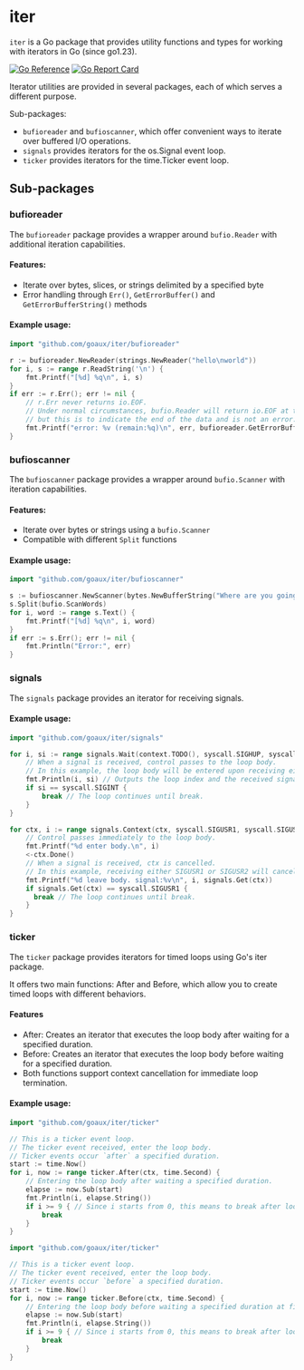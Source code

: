 # iter

`iter` is a Go package that provides utility functions and types for working with iterators in Go (since go1.23).

[![Go Reference](https://pkg.go.dev/badge/github.com/goaux/iter.svg)](https://pkg.go.dev/github.com/goaux/iter)
[![Go Report Card](https://goreportcard.com/badge/github.com/goaux/iter)](https://goreportcard.com/report/github.com/goaux/iter)

Iterator utilities are provided in several packages, each of which serves a different purpose.

Sub-packages:

- `bufioreader` and `bufioscanner`, which offer convenient ways to iterate over buffered I/O operations.
- `signals` provides iterators for the os.Signal event loop.
- `ticker` provides iterators for the time.Ticker event loop.

## Sub-packages

### bufioreader

The `bufioreader` package provides a wrapper around `bufio.Reader` with additional iteration capabilities.

#### Features:
- Iterate over bytes, slices, or strings delimited by a specified byte
- Error handling through `Err()`, `GetErrorBuffer()` and `GetErrorBufferString()` methods

#### Example usage:

```go
import "github.com/goaux/iter/bufioreader"

r := bufioreader.NewReader(strings.NewReader("hello\nworld"))
for i, s := range r.ReadString('\n') {
    fmt.Printf("[%d] %q\n", i, s)
}
if err := r.Err(); err != nil {
    // r.Err never returns io.EOF.
    // Under normal circumstances, bufio.Reader will return io.EOF at the end,
    // but this is to indicate the end of the data and is not an error.
    fmt.Printf("error: %v (remain:%q)\n", err, bufioreader.GetErrorBufferString(err))
}
```

### bufioscanner

The `bufioscanner` package provides a wrapper around `bufio.Scanner` with iteration capabilities.

#### Features:
- Iterate over bytes or strings using a `bufio.Scanner`
- Compatible with different `Split` functions

#### Example usage:

```go
import "github.com/goaux/iter/bufioscanner"

s := bufioscanner.NewScanner(bytes.NewBufferString("Where are you going\nfor your next vacation?"))
s.Split(bufio.ScanWords)
for i, word := range s.Text() {
    fmt.Printf("[%d] %q\n", i, word)
}
if err := s.Err(); err != nil {
    fmt.Println("Error:", err)
}
```

### signals

The `signals` package provides an iterator for receiving signals.

#### Example usage:

```go
import "github.com/goaux/iter/signals"

for i, si := range signals.Wait(context.TODO(), syscall.SIGHUP, syscall.SIGINT) {
    // When a signal is received, control passes to the loop body.
    // In this example, the loop body will be entered upon receiving either a SIGHUP or a SIGINT.
    fmt.Println(i, si) // Outputs the loop index and the received signal.
    if si == syscall.SIGINT {
        break // The loop continues until break.
    }
}

for ctx, i := range signals.Context(ctx, syscall.SIGUSR1, syscall.SIGUSR2) {
    // Control passes immediately to the loop body.
    fmt.Printf("%d enter body.\n", i)
    <-ctx.Done()
    // When a signal is received, ctx is cancelled.
    // In this example, receiving either SIGUSR1 or SIGUSR2 will cancel the context.
    fmt.Printf("%d leave body. signal:%v\n", i, signals.Get(ctx))
    if signals.Get(ctx) == syscall.SIGUSR1 {
      break // The loop continues until break.
    }
}
```

### ticker

The `ticker` package provides iterators for timed loops using Go's iter package.

It offers two main functions: After and Before, which allow you to create
timed loops with different behaviors.

#### Features

- After: Creates an iterator that executes the loop body after waiting for a specified duration.
- Before: Creates an iterator that executes the loop body before waiting for a specified duration.
- Both functions support context cancellation for immediate loop termination.

#### Example usage:

```go
import "github.com/goaux/iter/ticker"

// This is a ticker event loop.
// The ticker event received, enter the loop body.
// Ticker events occur `after` a specified duration.
start := time.Now()
for i, now := range ticker.After(ctx, time.Second) {
    // Entering the loop body after waiting a specified duration.
    elapse := now.Sub(start)
    fmt.Println(i, elapse.String())
    if i >= 9 { // Since i starts from 0, this means to break after looping 10 times.
        break
    }
}
```

```go
import "github.com/goaux/iter/ticker"

// This is a ticker event loop.
// The ticker event received, enter the loop body.
// Ticker events occur `before` a specified duration.
start := time.Now()
for i, now := range ticker.Before(ctx, time.Second) {
    // Entering the loop body before waiting a specified duration at first.
    elapse := now.Sub(start)
    fmt.Println(i, elapse.String())
    if i >= 9 { // Since i starts from 0, this means to break after looping 10 times.
        break
    }
}
```